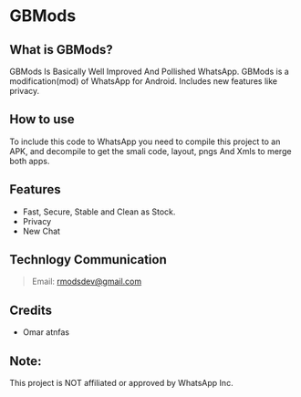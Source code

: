 # GBMods
## What is GBMods?
GBMods Is Basically Well Improved And Pollished WhatsApp. GBMods is a modification(mod) of WhatsApp for Android. Includes new features like privacy.

## How to use
To include this code to WhatsApp you need to compile this project to an APK, and decompile to get the smali code, layout, pngs And Xmls to merge both apps.

## Features
- Fast, Secure, Stable and Clean as Stock.
- Privacy
- New Chat

## Technlogy Communication
> Email: rmodsdev@gmail.com

## Credits 

- Omar atnfas

## **Note**:
This project is NOT affiliated or approved by WhatsApp Inc.
